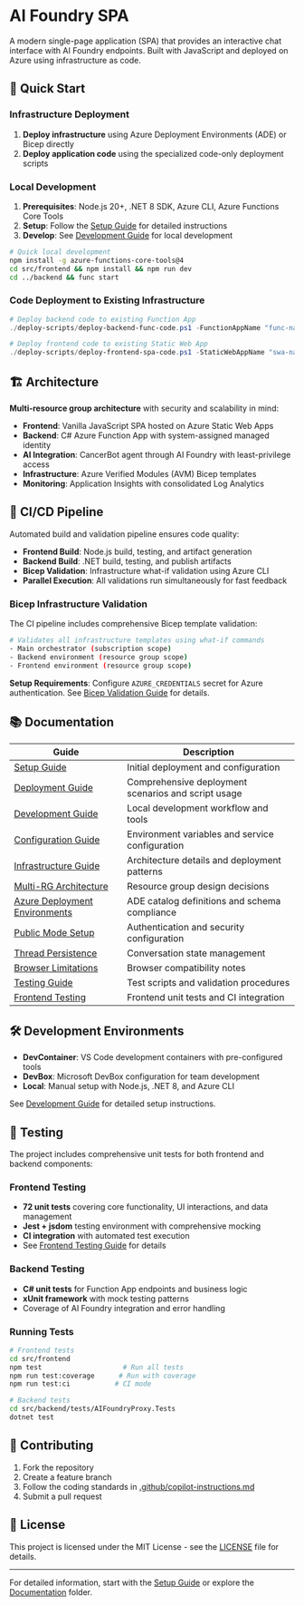 # AI Foundry SPA

A modern single-page application (SPA) that provides an interactive chat interface with AI Foundry endpoints. Built with JavaScript and deployed on Azure using infrastructure as code.


## 🚀 Quick Start

### Infrastructure Deployment
1. **Deploy infrastructure** using Azure Deployment Environments (ADE) or Bicep directly
2. **Deploy application code** using the specialized code-only deployment scripts

### Local Development
1. **Prerequisites**: Node.js 20+, .NET 8 SDK, Azure CLI, Azure Functions Core Tools
2. **Setup**: Follow the [Setup Guide](documentation/SETUP.md) for detailed instructions
3. **Develop**: See [Development Guide](documentation/DEVELOPMENT.md) for local development

```bash
# Quick local development
npm install -g azure-functions-core-tools@4
cd src/frontend && npm install && npm run dev
cd ../backend && func start
```

### Code Deployment to Existing Infrastructure
```powershell
# Deploy backend code to existing Function App
./deploy-scripts/deploy-backend-func-code.ps1 -FunctionAppName "func-name" -ResourceGroupName "rg-name"

# Deploy frontend code to existing Static Web App  
./deploy-scripts/deploy-frontend-spa-code.ps1 -StaticWebAppName "swa-name" -ResourceGroupName "rg-name"
```

## 🏗 Architecture

**Multi-resource group architecture** with security and scalability in mind:

- **Frontend**: Vanilla JavaScript SPA hosted on Azure Static Web Apps
- **Backend**: C# Azure Function App with system-assigned managed identity  
- **AI Integration**: CancerBot agent through AI Foundry with least-privilege access
- **Infrastructure**: Azure Verified Modules (AVM) Bicep templates
- **Monitoring**: Application Insights with consolidated Log Analytics

## 🔄 CI/CD Pipeline

Automated build and validation pipeline ensures code quality:

- **Frontend Build**: Node.js build, testing, and artifact generation
- **Backend Build**: .NET build, testing, and publish artifacts  
- **Bicep Validation**: Infrastructure what-if validation using Azure CLI
- **Parallel Execution**: All validations run simultaneously for fast feedback

### Bicep Infrastructure Validation

The CI pipeline includes comprehensive Bicep template validation:

```bash
# Validates all infrastructure templates using what-if commands
- Main orchestrator (subscription scope)
- Backend environment (resource group scope) 
- Frontend environment (resource group scope)
```

**Setup Requirements**: Configure `AZURE_CREDENTIALS` secret for Azure authentication. See [Bicep Validation Guide](.github/BICEP_VALIDATION.md) for details.

## 📚 Documentation

| Guide | Description |
|-------|-------------|
| [Setup Guide](documentation/SETUP.md) | Initial deployment and configuration |
| [Deployment Guide](documentation/DEPLOYMENT_GUIDE.md) | Comprehensive deployment scenarios and script usage |
| [Development Guide](documentation/DEVELOPMENT.md) | Local development workflow and tools |
| [Configuration Guide](documentation/CONFIGURATION.md) | Environment variables and service configuration |
| [Infrastructure Guide](documentation/INFRASTRUCTURE.md) | Architecture details and deployment patterns |
| [Multi-RG Architecture](documentation/MULTI_RG_ARCHITECTURE.md) | Resource group design decisions |
| [Azure Deployment Environments](documentation/AZURE_DEPLOYMENT_ENVIRONMENTS.md) | ADE catalog definitions and schema compliance |
| [Public Mode Setup](documentation/PUBLIC_MODE_SETUP.md) | Authentication and security configuration |
| [Thread Persistence](documentation/THREAD_PERSISTENCE_FIX.md) | Conversation state management |
| [Browser Limitations](documentation/AI_FOUNDRY_BROWSER_LIMITATIONS.md) | Browser compatibility notes |
| [Testing Guide](tests/TEST.md) | Test scripts and validation procedures |
| [Frontend Testing](src/frontend/TESTING.md) | Frontend unit tests and CI integration |

## 🛠 Development Environments

- **DevContainer**: VS Code development containers with pre-configured tools
- **DevBox**: Microsoft DevBox configuration for team development
- **Local**: Manual setup with Node.js, .NET 8, and Azure CLI

See [Development Guide](documentation/DEVELOPMENT.md) for detailed setup instructions.

## 🧪 Testing

The project includes comprehensive unit tests for both frontend and backend components:

### Frontend Testing
- **72 unit tests** covering core functionality, UI interactions, and data management
- **Jest + jsdom** testing environment with comprehensive mocking
- **CI integration** with automated test execution
- See [Frontend Testing Guide](src/frontend/TESTING.md) for details

### Backend Testing  
- **C# unit tests** for Function App endpoints and business logic
- **xUnit framework** with mock testing patterns
- Coverage of AI Foundry integration and error handling

### Running Tests
```bash
# Frontend tests
cd src/frontend
npm test                    # Run all tests
npm run test:coverage      # Run with coverage
npm run test:ci           # CI mode

# Backend tests  
cd src/backend/tests/AIFoundryProxy.Tests
dotnet test
```

## 🤝 Contributing

1. Fork the repository
2. Create a feature branch
3. Follow the coding standards in [.github/copilot-instructions.md](.github/copilot-instructions.md)
4. Submit a pull request

## 📄 License

This project is licensed under the MIT License - see the [LICENSE](LICENSE) file for details.

---

For detailed information, start with the [Setup Guide](documentation/SETUP.md) or explore the [Documentation](documentation/) folder.
